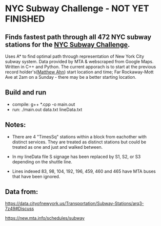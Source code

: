 # NYC Subway Challenge - NOT YET FINISHED

## Finds fastest path through all 472 NYC subway stations for the [NYC Subway Challenge](https://en.wikipedia.org/wiki/Subway_Challenge).
Uses A* to find optimal path through representation of New York City subway system. Data provided by MTA & webscraped from Google Maps. Written in C++ and Python. The current apporach is to start at the previous record holder's([Matthew Ahn](https://en.wikipedia.org/wiki/Matthew_Ahn)) start location and time; Far Rockaway-Mott Ave at 2am on a Sunday - there may be a better starting location.


## Build and run

* compile:		g++ *.cpp -o main.out
* run:			./main.out data.txt lineData.txt


## Notes:

* There are 4 "TimesSq" stations within a block from eachother with distinct services. They are treated as distinct stations but could be treated as one and just and walked between.
* In my lineData file S signage has been replaced by S1, S2, or S3 depending on the shuttle line.

* Lines indexed 83, 98, 104, 192, 196, 459, 460 and 465 have MTA buses that have been ignored.



## Data from:

https://data.cityofnewyork.us/Transportation/Subway-Stations/arq3-7z49#Discuss

https://new.mta.info/schedules/subway
